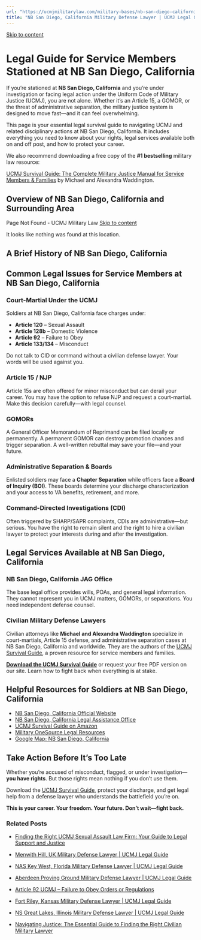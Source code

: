 ```yaml
---
url: "https://ucmjmilitarylaw.com/military-bases/nb-san-diego-california-military-defense-lawyer-ucmj-legal-guide/"
title: "NB San Diego, California Military Defense Lawyer | UCMJ Legal Guide"
---
```


[Skip to content](https://ucmjmilitarylaw.com/military-bases/nb-san-diego-california-military-defense-lawyer-ucmj-legal-guide/#content)

# Legal Guide for Service Members Stationed at NB San Diego, California

If you’re stationed at **NB San Diego, California** and you’re under investigation or facing legal action under the Uniform Code of Military Justice (UCMJ), you are not alone. Whether it’s an Article 15, a GOMOR, or the threat of administrative separation, the military justice system is designed to move fast—and it can feel overwhelming.

This page is your essential legal survival guide to navigating UCMJ and related disciplinary actions at NB San Diego, California. It includes everything you need to know about your rights, legal services available both on and off post, and how to protect your career.

We also recommend downloading a free copy of the **#1 bestselling** military law resource:

[UCMJ Survival Guide: The Complete Military Justice Manual for Service Members & Families](https://www.amazon.com/dp/B0FCDD3B2Z) by Michael and Alexandra Waddington.

## Overview of NB San Diego, California and Surrounding Area

Page Not Found - UCMJ Military Law [Skip to content](https://ucmjmilitarylaw.com/military-bases/nb-san-diego-california-military-defense-lawyer-ucmj-legal-guide/%7Blocation7#content)

It looks like nothing was found at this location.

## A Brief History of NB San Diego, California

## Common Legal Issues for Service Members at NB San Diego, California

### Court-Martial Under the UCMJ

Soldiers at NB San Diego, California face charges under:

- **Article 120** – Sexual Assault
- **Article 128b** – Domestic Violence
- **Article 92** – Failure to Obey
- **Article 133/134** – Misconduct

Do not talk to CID or command without a civilian defense lawyer. Your words will be used against you.

### Article 15 / NJP

Article 15s are often offered for minor misconduct but can derail your career. You may have the option to refuse NJP and request a court-martial. Make this decision carefully—with legal counsel.

### GOMORs

A General Officer Memorandum of Reprimand can be filed locally or permanently. A permanent GOMOR can destroy promotion chances and trigger separation. A well-written rebuttal may save your file—and your future.

### Administrative Separation & Boards

Enlisted soldiers may face a **Chapter Separation** while officers face a **Board of Inquiry (BOI)**. These boards determine your discharge characterization and your access to VA benefits, retirement, and more.

### Command-Directed Investigations (CDI)

Often triggered by SHARP/SAPR complaints, CDIs are administrative—but serious. You have the right to remain silent and the right to hire a civilian lawyer to protect your interests during and after the investigation.

## Legal Services Available at NB San Diego, California

### NB San Diego, California JAG Office

The base legal office provides wills, POAs, and general legal information. They cannot represent you in UCMJ matters, GOMORs, or separations. You need independent defense counsel.

### Civilian Military Defense Lawyers

Civilian attorneys like **Michael and Alexandra Waddington** specialize in court-martials, Article 15 defense, and administrative separation cases at NB San Diego, California and worldwide. They are the authors of the [UCMJ Survival Guide](https://www.amazon.com/dp/B0FCDD3B2Z), a proven resource for service members and families.

**[Download the UCMJ Survival Guide](https://www.amazon.com/dp/B0FCDD3B2Z)** or request your free PDF version on our site. Learn how to fight back when everything is at stake.

## Helpful Resources for Soldiers at NB San Diego, California

- [NB San Diego, California Official Website](https://ucmjmilitarylaw.com/military-bases/nb-san-diego-california-military-defense-lawyer-ucmj-legal-guide/%7Blocation12%7D)
- [NB San Diego, California Legal Assistance Office](https://ucmjmilitarylaw.com/military-bases/nb-san-diego-california-military-defense-lawyer-ucmj-legal-guide/%7Blocation13%7D)
- [UCMJ Survival Guide on Amazon](https://www.amazon.com/dp/B0FCDD3B2Z)
- [Military OneSource Legal Resources](https://www.militaryonesource.mil/legal/)
- [Google Map: NB San Diego, California](https://ucmjmilitarylaw.com/military-bases/nb-san-diego-california-military-defense-lawyer-ucmj-legal-guide/%7Blocation14%7D)

## Take Action Before It’s Too Late

Whether you’re accused of misconduct, flagged, or under investigation— **you have rights**. But those rights mean nothing if you don’t use them.

Download the [UCMJ Survival Guide](https://www.amazon.com/dp/B0FCDD3B2Z), protect your discharge, and get legal help from a defense lawyer who understands the battlefield you’re on.

**This is your career. Your freedom. Your future. Don’t wait—fight back.**

### Related Posts

- [Finding the Right UCMJ Sexual Assault Law Firm: Your Guide to Legal Support and Justice](https://ucmjmilitarylaw.com/ucmj-sexual-assault-law-firm/)
- [Menwith Hill, UK Military Defense Lawyer \| UCMJ Legal Guide](https://ucmjmilitarylaw.com/menwith-hill-uk-military-defense-lawyer-ucmj-legal-guide/)
- [NAS Key West, Florida Military Defense Lawyer \| UCMJ Legal Guide](https://ucmjmilitarylaw.com/nas-key-west-florida-military-defense-lawyer-ucmj-legal-guide/)
- [Aberdeen Proving Ground Military Defense Lawyer \| UCMJ Legal Guide](https://ucmjmilitarylaw.com/aberdeen-proving-ground-military-defense-lawyer-ucmj-legal-guide/)

- [Article 92 UCMJ – Failure to Obey Orders or Regulations](https://ucmjmilitarylaw.com/ucmj/article-92/)
- [Fort Riley, Kansas Military Defense Lawyer \| UCMJ Legal Guide](https://ucmjmilitarylaw.com/fort-riley-kansas-military-defense-lawyer-ucmj-legal-guide/)
- [NS Great Lakes, Illinois Military Defense Lawyer \| UCMJ Legal Guide](https://ucmjmilitarylaw.com/ns-great-lakes-illinois-military-defense-lawyer-ucmj-legal-guide/)
- [Navigating Justice: The Essential Guide to Finding the Right Civilian Military Lawyer](https://ucmjmilitarylaw.com/civilian-military-lawyer/)